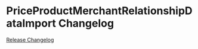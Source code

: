 # PriceProductMerchantRelationshipDataImport Changelog

[Release Changelog](https://github.com/spryker/price-product-merchant-relationship-data-import/releases)
